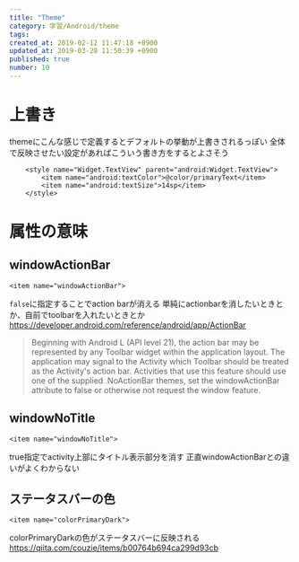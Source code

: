 ```yaml
---
title: "Theme"
category: 学習/Android/theme
tags:
created_at: 2019-02-12 11:47:18 +0900
updated_at: 2019-03-28 11:50:39 +0900
published: true
number: 10
---
```


# 上書き
themeにこんな感じで定義するとデフォルトの挙動が上書きされるっぽい
全体で反映させたい設定があればこういう書き方をするとよさそう
```
    <style name="Widget.TextView" parent="android:Widget.TextView">
        <item name="android:textColor">@color/primaryText</item>
        <item name="android:textSize">14sp</item>
    </style>
```

# 属性の意味
## windowActionBar
```
<item name="windowActionBar">
```
`false`に指定することでaction barが消える
単純にactionbarを消したいときとか、自前でtoolbarを入れたいときとか
https://developer.android.com/reference/android/app/ActionBar
> Beginning with Android L (API level 21), the action bar may be represented by any Toolbar widget within the application layout. The application may signal to the Activity which Toolbar should be treated as the Activity's action bar. Activities that use this feature should use one of the supplied .NoActionBar themes, set the windowActionBar attribute to false or otherwise not request the window feature.

## windowNoTitle

```
<item name="windowNoTitle">
```
true指定でactivity上部にタイトル表示部分を消す
正直windowActionBarとの違いがよくわからない

## ステータスバーの色
```
<item name="colorPrimaryDark">
```
colorPrimaryDarkの色がステータスバーに反映される
https://qiita.com/couzie/items/b00764b694ca299d93cb

